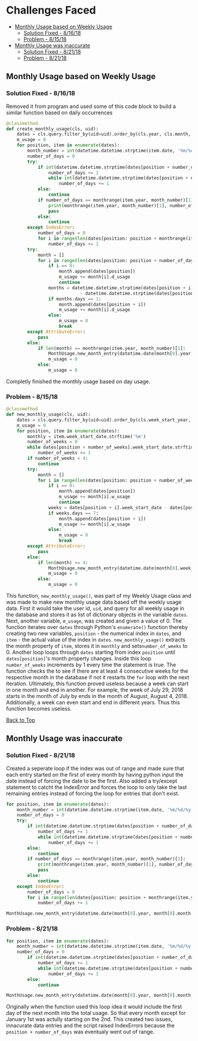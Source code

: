 # Challenges Faced
<!-- TOC depthFrom:2 -->

- [Monthly Usage based on Weekly Usage](#monthly-usage-based-on-weekly-usage)
    - [Solution Fixed - 8/16/18](#solution-fixed---81618)
    - [Problem - 8/15/18](#problem---81518)
- [Monthly Usage was inaccurate](#monthly-usage-was-inaccurate)
    - [Solution Fixed - 8/21/18](#solution-fixed---82118)
    - [Problem - 8/21/18](#problem---82118)

<!-- /TOC -->

## Monthly Usage based on Weekly Usage

### Solution Fixed - 8/16/18

Removed it from program and used some of this code block to build a similar function based on daily occurrences

```python
@classmethod
def create_monthly_usage(cls, uid):
    dates = cls.query.filter_by(uid=uid).order_by(cls.year, cls.month, cls.day).all()
    m_usage = 0
    for position, item in enumerate(dates):
        month_number = int(datetime.datetime.strptime(item.date, '%m/%d/%y').strftime('%m'))
        number_of_days = 0
        try:
            if int(datetime.datetime.strptime(dates[position + number_of_days].date, '%m/%d/%y').strftime('%d')) == 1:
                number_of_days += 1
                while int(datetime.datetime.strptime(dates[position + number_of_days].date, '%m/%d/%y').strftime('%m')) == month_number:
                    number_of_days += 1
            else:
                continue
            if number_of_days == monthrange(item.year, month_number)[1]:
                print(monthrange(item.year, month_number)[1], number_of_days)
                pass
            else:
                continue
        except IndexError:
            number_of_days = 0
            for i in range(len(dates[position: position + monthrange(item.year, month_number)[1]])):
                number_of_days += 1
        try:
            month = []
            for i in range(len(dates[position: position + number_of_days])):
                if i == 0:
                    month.append(dates[position])
                    m_usage += month[i].d_usage
                    continue
                months = datetime.datetime.strptime(dates[position + i].date, '%m/%d/%y') \
                            - datetime.datetime.strptime(dates[position + i - 1].date, '%m/%d/%y')
                if months.days == 1:
                    month.append(dates[position + i])
                    m_usage += month[i].d_usage
                else:
                    m_usage = 0
                    break
        except AttributeError:
            pass
        else:
            if len(month) == monthrange(item.year, month_number)[1]:
                MonthUsage.new_month_entry(datetime.date(month[0].year, month[0].month, month[0].day), m_usage, uid)
                m_usage = 0
            else:
                m_usage = 0
```

Completly finished the monthly usage based on day usage.

### Problem - 8/15/18

```python
@classmethod
def new_monthly_usage(cls, uid):
    dates = cls.query.filter_by(uid=uid).order_by(cls.week_start_year, cls.week_start_month, cls.week_start_day).all()
    m_usage = 0
    for position, item in enumerate(dates):
        monthly = item.week_start_date.strftime('%m')
        number_of_weeks = 0
        while dates[position + number_of_weeks].week_start_date.strftime('%m') == monthly:
            number_of_weeks += 1
        if number_of_weeks < 4:
            continue
        try:
            month = []
            for i in range(len(dates[position: position + number_of_weeks])):
                if i == 0:
                    month.append(dates[position])
                    m_usage += month[i].w_usage
                    continue
                weeks = dates[position + i].week_start_date - dates[position + i - 1].week_start_date
                if weeks.days == 7:
                    month.append(dates[position + i])
                    m_usage += month[i].w_usage
                else:
                    m_usage = 0
                    break
        except AttributeError:
            pass
        else:
            if len(month) >= 4:
                MonthUsage.new_month_entry(datetime.date(month[0].week_start_year, month[0].week_start_month, 1), m_usage, uid)
                m_usage = 0
            else:
                m_usage = 0
```

This function, `new_monthly_usage()`, was part of my Weekly Usage class and was made to make new monthly usage data based off the weekly usage data. First it would take the user id, `uid`, and query for all weekly usage in the database and stores it as list of dictionary objects in the variable `dates`. Next, another variable, `m_usage`, was created and given a value of 0. The function iterates over `dates` through Python's `enumerate()` function thereby creating two new variables, `position` - the numerical index in `dates`, and `item` - the actual value of the index in `dates`. `new_monthly_usage()` extracts the month property of `item`, stores it in `monthly` and sets`number_of_weeks` to 0. Another loop loops through `dates` starting from index `position` until `dates[position]`'s month property changes. Inside this loop `number_of_weeks` increments by 1 every time the statement is true. The function checks the to see if there are at least 4 consecutive weeks for the respective month in the database if not it restarts the `for` loop with the next iteration. Ultimately, this function proved useless because a week can start in one month and end in another. For example, the week of July 29, 2018 starts in the month of July by ends in the month of August, August 4, 2018. Additionally, a week can even start and end in different years. Thus this function becomes useless. 

[Back to Top](#challenges-faced)

## Monthly Usage was inaccurate

### Solution Fixed - 8/21/18

Created a seperate loop if the index was out of range and made sure that each entry started on the first of every month by having python input the date instead of forcing the date to be the first. Also added a try/except statement to catcht the IndexError and forces the loop to only take the last remaining entries instead of forcing the loop for entries that don't exist.

```python
for position, item in enumerate(dates):
    month_number = int(datetime.datetime.strptime(item.date, '%m/%d/%y').strftime('%m'))
    number_of_days = 0
    try:
        if int(datetime.datetime.strptime(dates[position + number_of_days].date, '%m/%d/%y').strftime('%d')) == 1:
            number_of_days += 1
            while int(datetime.datetime.strptime(dates[position + number_of_days].date, '%m/%d/%y').strftime('%m')) == month_number:
                number_of_days += 1
        else:
            continue
        if number_of_days == monthrange(item.year, month_number)[1]:
            print(monthrange(item.year, month_number)[1], number_of_days)
            pass
        else:
            continue
    except IndexError:
        number_of_days = 0
        for i in range(len(dates[position: position + monthrange(item.year, month_number)[1]])):
            number_of_days += 1
```
```python
MonthUsage.new_month_entry(datetime.date(month[0].year, month[0].month, month[0].day), m_usage, uid)
```

### Problem - 8/21/18

```python
for position, item in enumerate(dates):
    month_number = int(datetime.datetime.strptime(item.date, '%m/%d/%y').strftime('%m'))
    number_of_days = 0
        if int(datetime.datetime.strptime(dates[position + number_of_days].date, '%m/%d/%y').strftime('%d')) == 1:
            number_of_days += 1
            while int(datetime.datetime.strptime(dates[position + number_of_days].date, '%m/%d/%y').strftime('%m')) == month_number:
                number_of_days += 1
        else:
            continue
```
```python
MonthUsage.new_month_entry(datetime.date(month[0].year, month[0].month, 1), m_usage, uid)
```

Originally when the function used this loop idea it would include the first day of the next month into the total usage. So that every month except for January 1st was actully starting on the 2nd. This created two issues, innacurate data entries and the script raised IndexErrors because the `position + number_of_days` was eventualy went out of range.
